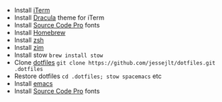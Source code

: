 - Install [iTerm](https://www.iterm2.com)
- Install [Dracula](https://draculatheme.com/iterm/) theme for iTerm
- Install [Source Code Pro](https://github.com/adobe-fonts/source-code-pro) fonts
- Install [Homebrew](https://brew.sh)
- Install [zsh](https://rick.cogley.info/post/use-homebrew-zsh-instead-of-the-osx-default/)
- Install [zim](https://github.com/Eriner/zim)
- Install stow `brew install stow`
- Clone [dotfiles](https://github.com/jessejlt/dotfiles) `git clone https://github.com/jessejlt/dotfiles.git .dotfiles`
- Restore dotfiles `cd .dotfiles; stow spacemacs` etc
- Install [emacs](https://github.com/syl20bnr/spacemacs#macos)
- Install [Source Code Pro](https://github.com/caskroom/homebrew-fonts) fonts
